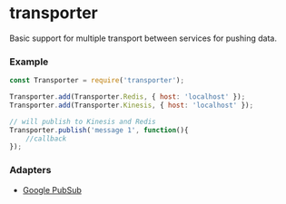 # transporter

Basic support for multiple transport between services for pushing data.


### Example

```javascript
const Transporter = require('transporter');

Transporter.add(Transporter.Redis, { host: 'localhost' });
Transporter.add(Transporter.Kinesis, { host: 'localhost' });

// will publish to Kinesis and Redis 
Transporter.publish('message 1', function(){
    //callback
});

```

### Adapters

- [Google PubSub](https://github.com/myDevicesIoT/pubsub-transporter)
